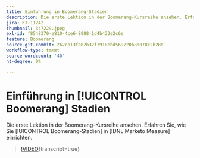 ```yaml
---
title: Einführung in Boomerang-Stadien
description: Die erste Lektion in der Boomerang-Kursreihe ansehen. Erfahren Sie, wie Sie in Boomerang Stages einrichten [!DNL Marketo Measure].
jira: KT-11242
thumbnail: 347229.jpeg
exl-id: f8548370-e810-4ce6-8088-1d4b433e2c6e
feature: Boomerang
source-git-commit: 262cb13fa02b32f7918ebd569720b80078c2b28d
workflow-type: tm+mt
source-wordcount: '40'
ht-degree: 0%

---
```


# Einführung in [!UICONTROL Boomerang] Stadien

Die erste Lektion in der Boomerang-Kursreihe ansehen. Erfahren Sie, wie Sie [!UICONTROL Boomerang-Stadien] in [!DNL Marketo Measure] einrichten.

>[!VIDEO](https://video.tv.adobe.com/v/3431580/?learn=on&captions=ger){transcript=true}
